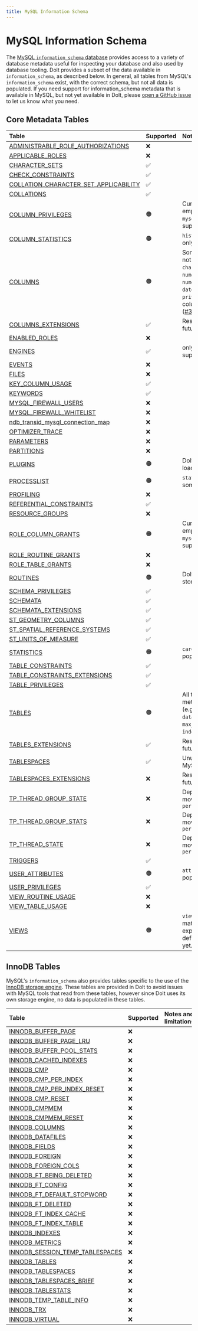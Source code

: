 ```yaml
---
title: MySQL Information Schema
---
```


# MySQL Information Schema 

The [MySQL `information_schema` database](https://dev.mysql.com/doc/refman/8.0/en/information-schema-introduction.html) provides access to a variety of database metadata useful for inspecting your database and also used by database tooling. Dolt provides a subset of the data available in `information_schema`, as described below. In general, all tables from MySQL's `information_schema` exist, with the correct schema, but not all data is populated. If you need support for information_schema metadata that is available in MySQL, but not yet available in Dolt, please [open a GitHub issue](https://github.com/dolthub/dolt/issues/new) to let us know what you need.

## Core Metadata Tables

| Table                                                                                                                                                      | Supported | Notes and limitations                                                                                                                                                                                                                 |
|:-----------------------------------------------------------------------------------------------------------------------------------------------------------|:----------|:--------------------------------------------------------------------------------------------------------------------------------------------------------------------------------------------------------------------------------------|
| [ADMINISTRABLE_ROLE_AUTHORIZATIONS](https://dev.mysql.com/doc/refman/8.0/en/information-schema-administrable-role-authorizations-table.html)               | ❌         |                                                                                                                                                                                                                                       |
| [APPLICABLE_ROLES](https://dev.mysql.com/doc/refman/8.0/en/information-schema-applicable-roles-table.html)                                                 | ❌         |                                                                                                                                                                                                                                       |
| [CHARACTER_SETS](https://dev.mysql.com/doc/refman/8.0/en/information-schema-character-sets-table.html)                                                     | ✅         |                                                                                                                                                                                                                                       |
| [CHECK_CONSTRAINTS](https://dev.mysql.com/doc/refman/8.0/en/information-schema-check-constraints-table.html)                                               | ✅         |                                                                                                                                                                                                                                       |
| [COLLATION_CHARACTER_SET_APPLICABILITY](https://dev.mysql.com/doc/refman/8.0/en/information-schema-collation-character-set-applicability-table.html)       | ✅         |                                                                                                                                                                                                                                       |
| [COLLATIONS](https://dev.mysql.com/doc/refman/8.0/en/information-schema-collations-table.html)                                                             | ✅         |                                                                                                                                                                                                                                       |
| [COLUMN_PRIVILEGES](https://dev.mysql.com/doc/refman/8.0/en/information-schema-column-privileges-table.html)                                               | 🟠        | Currently, the table is empty as `mysql.columns_priv` is not supported yet.                                                                                                                                                           |
| [COLUMN_STATISTICS](https://dev.mysql.com/doc/refman/8.0/en/information-schema-column-statistics-table.html)                                               | 🟠️       | `histogram` column shows only `buckets` key values.                                                                                                                                                                                   |
| [COLUMNS](https://dev.mysql.com/doc/refman/8.0/en/information-schema-columns-table.html)                                                                   | 🟠️       | Some column metadata not populated (e.g. `character_maximum_length`, `numeric_precision`, `numeric_scale`, `datetime_precision`, `privileges`). View columns are not included ([#3168](https://github.com/dolthub/dolt/issues/3168)). |
| [COLUMNS_EXTENSIONS](https://dev.mysql.com/doc/refman/8.0/en/information-schema-columns-extensions-table.html)                                             | ✅        | Reserved in MySQL for future use                                                                                                                                                                                                      |
| [ENABLED_ROLES](https://dev.mysql.com/doc/refman/8.0/en/information-schema-enabled-roles-table.html)                                                       | ❌         |                                                                                                                                                                                                                                       |
| [ENGINES](https://dev.mysql.com/doc/refman/8.0/en/information-schema-engines-table.html)                                                                   | ✅         | only the `InnoDB` engine is supported.                                                                                                                                                                                                |
| [EVENTS](https://dev.mysql.com/doc/refman/8.0/en/information-schema-events-table.html)                                                                     | ❌         |                                                                                                                                                                                                                                       |
| [FILES](https://dev.mysql.com/doc/refman/8.0/en/information-schema-files-table.html)                                                                       | ❌         |                                                                                                                                                                                                                                       |
| [KEY_COLUMN_USAGE](https://dev.mysql.com/doc/refman/8.0/en/information-schema-key-column-usage-table.html)                                                 | ✅         |                                                                                                                                                                                                                                       |
| [KEYWORDS](https://dev.mysql.com/doc/refman/8.0/en/information-schema-keywords-table.html)                                                                 | ✅         |                                                                                                                                                                                                                                       |
| [MYSQL_FIREWALL_USERS](https://dev.mysql.com/doc/refman/8.0/en/information-schema-mysql-firewall-users-table.html)                                         | ❌         |                                                                                                                                                                                                                                       |
| [MYSQL_FIREWALL_WHITELIST](https://dev.mysql.com/doc/refman/8.0/en/information-schema-mysql-firewall-whitelist-table.html)                                 | ❌         |                                                                                                                                                                                                                                       |
| [ndb_transid_mysql_connection_map](https://dev.mysql.com/doc/refman/8.0/en/information-schema-ndb-transid-mysql-connection-map-table.html)                 | ❌         |                                                                                                                                                                                                                                       |
| [OPTIMIZER_TRACE](https://dev.mysql.com/doc/refman/8.0/en/information-schema-optimizer-trace-table.html)                                                   | ❌         |                                                                                                                                                                                                                                       |
| [PARAMETERS](https://dev.mysql.com/doc/refman/8.0/en/information-schema-parameters-table.html)                                                             | ❌         |                                                                                                                                                                                                                                       |
| [PARTITIONS](https://dev.mysql.com/doc/refman/8.0/en/information-schema-partitions-table.html)                                                             | ❌         |                                                                                                                                                                                                                                       |
| [PLUGINS](https://dev.mysql.com/doc/refman/8.0/en/information-schema-plugins-table.html)                                                                   | 🟠️       | Dolt does not support loading plugins                                                                                                                                                                                                 |
| [PROCESSLIST](https://dev.mysql.com/doc/refman/8.0/en/information-schema-processlist-table.html)                                                           | 🟠️       | `status` column missing some cases.                                                                                                                                                                                                   |
| [PROFILING](https://dev.mysql.com/doc/refman/8.0/en/information-schema-profiling-table.html)                                                               | ❌         |                                                                                                                                                                                                                                       |
| [REFERENTIAL_CONSTRAINTS](https://dev.mysql.com/doc/refman/8.0/en/information-schema-referential-constraints-table.html)                                   | ✅         |                                                                                                                                                                                                                                       |
| [RESOURCE_GROUPS](https://dev.mysql.com/doc/refman/8.0/en/information-schema-resource-groups-table.html)                                                   | ❌         |                                                                                                                                                                                                                                       |
| [ROLE_COLUMN_GRANTS](https://dev.mysql.com/doc/refman/8.0/en/information-schema-role-column-grants-table.html)                                             | 🟠        | Currently, the table is empty as `mysql.columns_priv` is not supported yet.                                                                                                                                                           |
| [ROLE_ROUTINE_GRANTS](https://dev.mysql.com/doc/refman/8.0/en/information-schema-role-routine-grants-table.html)                                           | ❌         |                                                                                                                                                                                                                                       |
| [ROLE_TABLE_GRANTS](https://dev.mysql.com/doc/refman/8.0/en/information-schema-role-table-grants-table.html)                                               | ❌         |                                                                                                                                                                                                                                       |
| [ROUTINES](https://dev.mysql.com/doc/refman/8.0/en/information-schema-routines-table.html)                                                                 | 🟠️       | Dolt does not support stored functions yet.                                                                                                                                                                                           |
| [SCHEMA_PRIVILEGES](https://dev.mysql.com/doc/refman/8.0/en/information-schema-schema-privileges-table.html)                                               | ✅         |                                                                                                                                                                                                                                       |
| [SCHEMATA](https://dev.mysql.com/doc/refman/8.0/en/information-schema-schemata-table.html)                                                                 | ✅         |                                                                                                                                                                                                                                       |
| [SCHEMATA_EXTENSIONS](https://dev.mysql.com/doc/refman/8.0/en/information-schema-schemata-extensions-table.html)                                           | ✅         |                                                                                                                                                                                                                                       |
| [ST_GEOMETRY_COLUMNS](https://dev.mysql.com/doc/refman/8.0/en/information-schema-st-geometry-columns-table.html)                                           | ✅          |                                                                                                                                                                                                                                       |
| [ST_SPATIAL_REFERENCE_SYSTEMS](https://dev.mysql.com/doc/refman/8.0/en/information-schema-st-spatial-reference-systems-table.html)                         | ✅         |                                                                                                                                                                                                                                       |
| [ST_UNITS_OF_MEASURE](https://dev.mysql.com/doc/refman/8.0/en/information-schema-st-units-of-measure-table.html)                                           | ✅         |                                                                                                                                                                                                                                       |
| [STATISTICS](https://dev.mysql.com/doc/refman/8.0/en/information-schema-statistics-table.html)                                                             | 🟠        | `cardinality` column is not populated.                                                                                                                                                                                                |
| [TABLE_CONSTRAINTS](https://dev.mysql.com/doc/refman/8.0/en/information-schema-table-constraints-table.html)                                               | ✅         |                                                                                                                                                                                                                                       |
| [TABLE_CONSTRAINTS_EXTENSIONS](https://dev.mysql.com/doc/refman/8.0/en/information-schema-table-constraints-extensions-table.html)                         | ✅         |                                                                                                                                                                                                                                       |
| [TABLE_PRIVILEGES](https://dev.mysql.com/doc/refman/8.0/en/information-schema-table-privileges-table.html)                                                 | ✅         |                                                                                                                                                                                                                                       |
| [TABLES](https://dev.mysql.com/doc/refman/8.0/en/information-schema-tables-table.html)                                                                     | 🟠️       | All tables are listed; some metadata is not populated (e.g. `avg_row_length`, `data_length`, `max_data_length`, `index_length`, `data_free`)                                                                                          |                                                                                                                                                                                                                                      |
| [TABLES_EXTENSIONS](https://dev.mysql.com/doc/refman/8.0/en/information-schema-tables-extensions-table.html)                                               | ✅         | Reserved in MySQL for future use                                                                                                                                                                                                      |
| [TABLESPACES](https://dev.mysql.com/doc/refman/8.0/en/information-schema-tablespaces-table.html)                                                           | ✅         | Unused and deprecated in MySQL                                                                                                                                                                                                        |
| [TABLESPACES_EXTENSIONS](https://dev.mysql.com/doc/refman/8.0/en/information-schema-tablespaces-extensions-table.html)                                     | ❌         | Reserved in MySQL for future use                                                                                                                                                                                                      |
| [TP_THREAD_GROUP_STATE](https://dev.mysql.com/doc/refman/8.0/en/information-schema-tp-thread-group-state-table.html)                                       | ❌         | Deprecated in MySQL; moved to `performance_schema`                                                                                                                                                                                    |
| [TP_THREAD_GROUP_STATS](https://dev.mysql.com/doc/refman/8.0/en/information-schema-tp-thread-group-stats-table.html)                                       | ❌         | Deprecated in MySQL; moved to `performance_schema`                                                                                                                                                                                    |
| [TP_THREAD_STATE](https://dev.mysql.com/doc/refman/8.0/en/information-schema-tp-thread-state-table.html)                                                   | ❌         | Deprecated in MySQL; moved to `performance_schema`                                                                                                                                                                                    |
| [TRIGGERS](https://dev.mysql.com/doc/refman/8.0/en/information-schema-triggers-table.html)                                                                 | ✅         |                                                                                                                                                                                                                                       |
| [USER_ATTRIBUTES](https://dev.mysql.com/doc/refman/8.0/en/information-schema-user-attributes-table.html)                                                   | 🟠         | `attributes` column is not populated.                                                                                                                                                                                                 |
| [USER_PRIVILEGES](https://dev.mysql.com/doc/refman/8.0/en/information-schema-user-privileges-table.html)                                                   | ✅         |                                                                                                                                                                                                                                       |
| [VIEW_ROUTINE_USAGE](https://dev.mysql.com/doc/refman/8.0/en/information-schema-view-routine-usage-table.html)                                             | ❌         |                                                                                                                                                                                                                                       |
| [VIEW_TABLE_USAGE](https://dev.mysql.com/doc/refman/8.0/en/information-schema-view-table-usage-table.html)                                                 | ❌         |                                                                                                                                                                                                                                       |
| [VIEWS](https://dev.mysql.com/doc/refman/8.0/en/information-schema-views-table.html)                                                                       | 🟠        | `view_definition` does not match MySQL as expanded version of view definition is not supported yet.                                                                                                                                   |


## InnoDB Tables

MySQL's `information_schema` also provides tables specific to the use of the [InnoDB storage engine](https://dev.mysql.com/doc/refman/5.6/en/innodb-introduction.html). These 
tables are provided in Dolt to avoid issues with MySQL tools that read from these tables, however since Dolt uses its own storage engine, no data is
populated in these tables. 

| Table                                                                                                                                                      | Supported | Notes and limitations                              |
|:-----------------------------------------------------------------------------------------------------------------------------------------------------------|:----------|:---------------------------------------------------|
| [INNODB_BUFFER_PAGE](https://dev.mysql.com/doc/refman/8.0/en/information-schema-innodb-buffer-page-table.html)                                             | ❌         |                                                    |
| [INNODB_BUFFER_PAGE_LRU](https://dev.mysql.com/doc/refman/8.0/en/information-schema-innodb-buffer-page-lru-table.html)                                     | ❌         |                                                    |
| [INNODB_BUFFER_POOL_STATS](https://dev.mysql.com/doc/refman/8.0/en/information-schema-innodb-buffer-pool-stats-table.html)                                 | ❌         |                                                    |
| [INNODB_CACHED_INDEXES](https://dev.mysql.com/doc/refman/8.0/en/information-schema-innodb-cached-indexes-table.html)                                       | ❌         |                                                    |
| [INNODB_CMP](https://dev.mysql.com/doc/refman/8.0/en/information-schema-innodb-cmp-table.html)                                                             | ❌         |                                                    |
| [INNODB_CMP_PER_INDEX](https://dev.mysql.com/doc/refman/8.0/en/information-schema-innodb-cmp-per-index-table.html)                                         | ❌         |                                                    |
| [INNODB_CMP_PER_INDEX_RESET](https://dev.mysql.com/doc/refman/8.0/en/information-schema-innodb-cmp-per-index-table.html)                                   | ❌         |                                                    |
| [INNODB_CMP_RESET](https://dev.mysql.com/doc/refman/8.0/en/information-schema-innodb-cmp-table.html)                                                       | ❌         |                                                    |
| [INNODB_CMPMEM](https://dev.mysql.com/doc/refman/8.0/en/information-schema-innodb-cmpmem-table.html)                                                       | ❌         |                                                    |
| [INNODB_CMPMEM_RESET](https://dev.mysql.com/doc/refman/8.0/en/information-schema-innodb-cmpmem-table.html)                                                 | ❌         |                                                    |
| [INNODB_COLUMNS](https://dev.mysql.com/doc/refman/8.0/en/information-schema-innodb-columns-table.html)                                                     | ❌         |                                                    |
| [INNODB_DATAFILES](https://dev.mysql.com/doc/refman/8.0/en/information-schema-innodb-datafiles-table.html)                                                 | ❌         |                                                    |
| [INNODB_FIELDS](https://dev.mysql.com/doc/refman/8.0/en/information-schema-innodb-fields-table.html)                                                       | ❌         |                                                    |
| [INNODB_FOREIGN](https://dev.mysql.com/doc/refman/8.0/en/information-schema-innodb-foreign-table.html)                                                     | ❌         |                                                    |
| [INNODB_FOREIGN_COLS](https://dev.mysql.com/doc/refman/8.0/en/information-schema-innodb-foreign-cols-table.html)                                           | ❌         |                                                    |
| [INNODB_FT_BEING_DELETED](https://dev.mysql.com/doc/refman/8.0/en/information-schema-innodb-ft-being-deleted-table.html)                                   | ❌         |                                                    |
| [INNODB_FT_CONFIG](https://dev.mysql.com/doc/refman/8.0/en/information-schema-innodb-ft-config-table.html)                                                 | ❌         |                                                    |
| [INNODB_FT_DEFAULT_STOPWORD](https://dev.mysql.com/doc/refman/8.0/en/information-schema-innodb-ft-default-stopword-table.html)                             | ❌         |                                                    |
| [INNODB_FT_DELETED](https://dev.mysql.com/doc/refman/8.0/en/information-schema-innodb-ft-deleted-table.html)                                               | ❌         |                                                    |
| [INNODB_FT_INDEX_CACHE](https://dev.mysql.com/doc/refman/8.0/en/information-schema-innodb-ft-index-cache-table.html)                                       | ❌         |                                                    |
| [INNODB_FT_INDEX_TABLE](https://dev.mysql.com/doc/refman/8.0/en/information-schema-innodb-ft-index-table-table.html)                                       | ❌         |                                                    |
| [INNODB_INDEXES](https://dev.mysql.com/doc/refman/8.0/en/information-schema-innodb-indexes-table.html)                                                     | ❌         |                                                    |
| [INNODB_METRICS](https://dev.mysql.com/doc/refman/8.0/en/information-schema-innodb-metrics-table.html)                                                     | ❌         |                                                    |
| [INNODB_SESSION_TEMP_TABLESPACES](https://dev.mysql.com/doc/refman/8.0/en/information-schema-innodb-session-temp-tablespaces-table.html)                   | ❌         |                                                    |
| [INNODB_TABLES](https://dev.mysql.com/doc/refman/8.0/en/information-schema-innodb-tables-table.html)                                                       | ❌         |                                                    |
| [INNODB_TABLESPACES](https://dev.mysql.com/doc/refman/8.0/en/information-schema-innodb-tablespaces-table.html)                                             | ❌         |                                                    |
| [INNODB_TABLESPACES_BRIEF](https://dev.mysql.com/doc/refman/8.0/en/information-schema-innodb-tablespaces-brief-table.html)                                 | ❌         |                                                    |
| [INNODB_TABLESTATS](https://dev.mysql.com/doc/refman/8.0/en/information-schema-innodb-tablestats-table.html)                                               | ❌         |                                                    |
| [INNODB_TEMP_TABLE_INFO](https://dev.mysql.com/doc/refman/8.0/en/information-schema-innodb-temp-table-info-table.html)                                     | ❌         |                                                    |
| [INNODB_TRX](https://dev.mysql.com/doc/refman/8.0/en/information-schema-innodb-trx-table.html)                                                             | ❌         |                                                    |
| [INNODB_VIRTUAL](https://dev.mysql.com/doc/refman/8.0/en/information-schema-innodb-virtual-table.html)                                                     | ❌         |                                                    |

